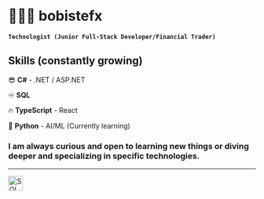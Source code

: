 # 🧑🏻‍💻 bobistefx

**`Technologist (Junior Full-Stack Developer/Financial Trader)`**

## Skills (constantly growing)
😎 **C#** - .NET / ASP.NET

♾️ **SQL**

🔥 **TypeScript** - React

🤖 **Python** - AI/ML (Currently learning)

### I am always curious and open to learning new things or diving deeper and specializing in specific technologies.

---

<img align="left" alt="SQL" width="30px" style="padding-right:10px;" src="https://cdn.jsdelivr.net/gh/devicons/devicon@latest/icons/azuresqldatabase/azuresqldatabase-original.svg" />
